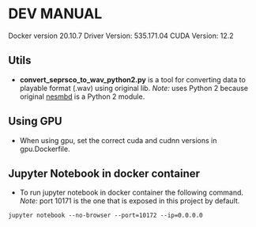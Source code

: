 # DEV MANUAL

Docker version 20.10.7
Driver Version: 535.171.04
CUDA Version: 12.2

## Utils

- **convert_seprsco_to_wav_python2.py** is a tool for converting data to playable format (.wav) using original lib. *Note:* uses Python 2 because original [nesmbd](https://github.com/chrisdonahue/nesmdb) is a Python 2 module.

## Using GPU

- When using gpu, set the correct cuda and cudnn versions in gpu.Dockerfile.

## Jupyter Notebook in docker container

- To run jupyter notebook in docker container the following command. *Note:* port 10171 is the one that is exposed in this project by default.
```
jupyter notebook --no-browser --port=10172 --ip=0.0.0.0
```
